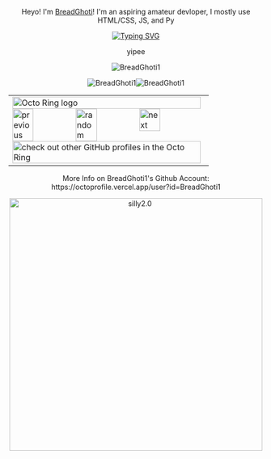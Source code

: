 <p align="center">
Heyo! I'm <a href=mailto:breadghoti@gmail.com>BreadGhoti</a>!
I'm an aspiring amateur devloper, I mostly use HTML/CSS, JS, and Py<br>
</p>
<div align="center">
<a href="https://git.io/typing-svg"><img src="https://readme-typing-svg.demolab.com?font=Roboto+Mono&size=30&pause=1000&color=FFFFFF&center=true&vCenter=true&random=false&width=500&lines=Never;Gonna;Give;You;Up;Never;Gonna;Let;You;Down;Never;Gonna;Run;Around;And;Desert;You;+;+;+;+;+;Wow+you+acctually+waited+through+all+that;I+call+that+dedication!" alt="Typing SVG" /></a>
</div>
<p align="center">
yipee  
</p>

<p align="center">
<a href="https://github.com/BreadGhoti1/DesktopOnCodespaces"></a>
</p>

<p align="center">
    <img src="https://github-profile-trophy.vercel.app/?username=BreadGhoti1&theme=discord" alt="BreadGhoti1" />   
          </p> 


<p align="center"><img src="https://github-readme-stats.vercel.app/api?username=BreadGhoti1&show_icons=true&theme=dark&locale=en" alt="BreadGhoti1" /><img  src="https://github-readme-stats.vercel.app/api/top-langs?username=BreadGhoti1&show_icons=true&theme=dark&locale=en&langs_count=10&layout=compact" alt="BreadGhoti1" /></p>

<div align="center">
<table><tbody><tr><td><a href="https://octo-ring.com/"><img src="https://octo-ring.com/static/img/widget/top.png" width="99%" alt="Octo Ring logo" align="top"></a><br><a href="https://octo-ring.com/p/BreadGhoti1/prev"><img src="https://octo-ring.com/static/img/widget/prev.png" width="33%" alt="previous" align="top" title="previous profile"></a><a href="https://octo-ring.com/p/BreadGhoti1/random"><img src="https://octo-ring.com/static/img/widget/random.png" width="33%" alt="random" align="top" title="random profile"></a><a href="https://octo-ring.com/p/BreadGhoti1/next"><img src="https://octo-ring.com/static/img/widget/next.png" width="33%" alt="next" align="top" title="next profile"></a><br><a href="https://octo-ring.com/"><img src="https://octo-ring.com/static/img/widget/bottom.png" width="99%" alt="check out other GitHub profiles in the Octo Ring" align="top"></a></td></tr></tbody></table>
</div>

<p align="center">
More Info on BreadGhoti1's Github Account: https://octoprofile.vercel.app/user?id=BreadGhoti1
</p>

<div align="center">
<img src="https://github.com/BreadGhoti1/silly/blob/main/download.gif" alt="silly2.0" title="Silly" width="500"/>
</div>
